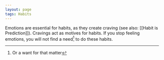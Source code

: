 ```yaml
---
layout: page
tags: Habits 
---
```


Emotions are essential for habits, as they create craving (see also: [[Habit is Prediction]]). Cravings act as motives for habits. If you stop feeling emotions, you will not find a need[^1] to do these habits. 

[^1]: Or a want for that matter
